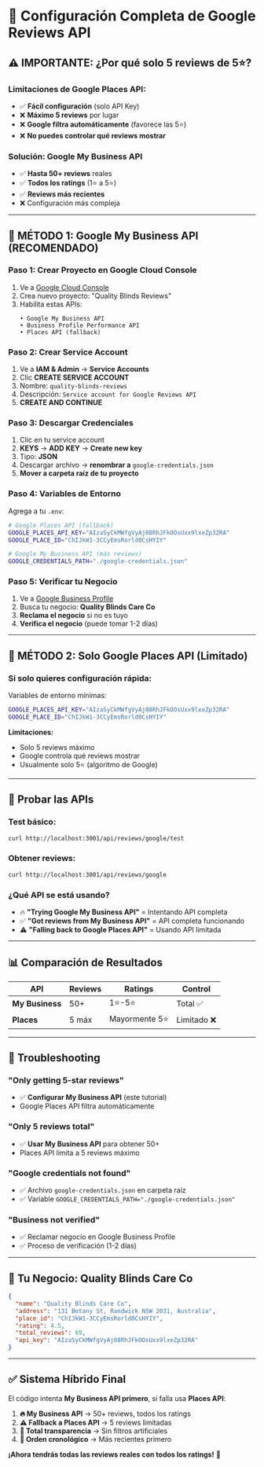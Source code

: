 # 🌟 Configuración Completa de Google Reviews API

## ⚠️ **IMPORTANTE: ¿Por qué solo 5 reviews de 5⭐?**

### **Limitaciones de Google Places API:**

- ✅ **Fácil configuración** (solo API Key)
- ❌ **Máximo 5 reviews** por lugar
- ❌ **Google filtra automáticamente** (favorece las 5⭐)
- ❌ **No puedes controlar qué reviews mostrar**

### **Solución: Google My Business API**

- ✅ **Hasta 50+ reviews** reales
- ✅ **Todos los ratings** (1⭐ a 5⭐)
- ✅ **Reviews más recientes**
- ❌ Configuración más compleja

---

## 🚀 **MÉTODO 1: Google My Business API (RECOMENDADO)**

### **Paso 1: Crear Proyecto en Google Cloud Console**

1. Ve a [Google Cloud Console](https://console.cloud.google.com/)
2. Crea nuevo proyecto: "Quality Blinds Reviews"
3. Habilita estas APIs:
   ```
   • Google My Business API
   • Business Profile Performance API
   • Places API (fallback)
   ```

### **Paso 2: Crear Service Account**

1. Ve a **IAM & Admin** → **Service Accounts**
2. Clic **CREATE SERVICE ACCOUNT**
3. Nombre: `quality-blinds-reviews`
4. Descripción: `Service account for Google Reviews API`
5. **CREATE AND CONTINUE**

### **Paso 3: Descargar Credenciales**

1. Clic en tu service account
2. **KEYS** → **ADD KEY** → **Create new key**
3. Tipo: **JSON**
4. Descargar archivo → **renombrar a** `google-credentials.json`
5. **Mover a carpeta raíz de tu proyecto**

### **Paso 4: Variables de Entorno**

Agrega a tu `.env`:

```bash
# Google Places API (fallback)
GOOGLE_PLACES_API_KEY="AIzaSyCkMWfgVyAj08RhJFkOOsUxx9lxeZp32RA"
GOOGLE_PLACE_ID="ChIJkW1-3CCyEmsRorld0CsHYIY"

# Google My Business API (más reviews)
GOOGLE_CREDENTIALS_PATH="./google-credentials.json"
```

### **Paso 5: Verificar tu Negocio**

1. Ve a [Google Business Profile](https://business.google.com/)
2. Busca tu negocio: **Quality Blinds Care Co**
3. **Reclama el negocio** si no es tuyo
4. **Verifica el negocio** (puede tomar 1-2 días)

---

## 🔧 **MÉTODO 2: Solo Google Places API (Limitado)**

### **Si solo quieres configuración rápida:**

Variables de entorno mínimas:

```bash
GOOGLE_PLACES_API_KEY="AIzaSyCkMWfgVyAj08RhJFkOOsUxx9lxeZp32RA"
GOOGLE_PLACE_ID="ChIJkW1-3CCyEmsRorld0CsHYIY"
```

**Limitaciones:**

- Solo 5 reviews máximo
- Google controla qué reviews mostrar
- Usualmente solo 5⭐ (algoritmo de Google)

---

## 🧪 **Probar las APIs**

### **Test básico:**

```bash
curl http://localhost:3001/api/reviews/google/test
```

### **Obtener reviews:**

```bash
curl http://localhost:3001/api/reviews/google
```

### **¿Qué API se está usando?**

- 🔥 **"Trying Google My Business API"** = Intentando API completa
- ✅ **"Got reviews from My Business API"** = API completa funcionando
- ⚠️ **"Falling back to Google Places API"** = Usando API limitada

---

## 📊 **Comparación de Resultados**

| API             | Reviews | Ratings        | Control     |
| --------------- | ------- | -------------- | ----------- |
| **My Business** | 50+     | 1⭐-5⭐        | Total ✅    |
| **Places**      | 5 máx   | Mayormente 5⭐ | Limitado ❌ |

---

## 🐛 **Troubleshooting**

### **"Only getting 5-star reviews"**

- ✅ **Configurar My Business API** (este tutorial)
- Google Places API filtra automáticamente

### **"Only 5 reviews total"**

- ✅ **Usar My Business API** para obtener 50+
- Places API limita a 5 reviews máximo

### **"Google credentials not found"**

- ✅ Archivo `google-credentials.json` en carpeta raíz
- ✅ Variable `GOOGLE_CREDENTIALS_PATH="./google-credentials.json"`

### **"Business not verified"**

- ✅ Reclamar negocio en Google Business Profile
- ✅ Proceso de verificación (1-2 días)

---

## 🎯 **Tu Negocio: Quality Blinds Care Co**

```json
{
  "name": "Quality Blinds Care Co",
  "address": "131 Botany St, Randwick NSW 2031, Australia",
  "place_id": "ChIJkW1-3CCyEmsRorld0CsHYIY",
  "rating": 4.5,
  "total_reviews": 69,
  "api_key": "AIzaSyCkMWfgVyAj08RhJFkOOsUxx9lxeZp32RA"
}
```

---

## ✅ **Sistema Híbrido Final**

El código intenta **My Business API primero**, si falla usa **Places API**:

1. **🔥 My Business API** → 50+ reviews, todos los ratings
2. **⚠️ Fallback a Places API** → 5 reviews limitadas
3. **🌟 Total transparencia** → Sin filtros artificiales
4. **📅 Orden cronológico** → Más recientes primero

**¡Ahora tendrás todas las reviews reales con todos los ratings!** 🎉
